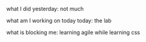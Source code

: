 what I did yesterday: not much

what am I working on today today: the lab

what is blocking me: learning agile while learning css

